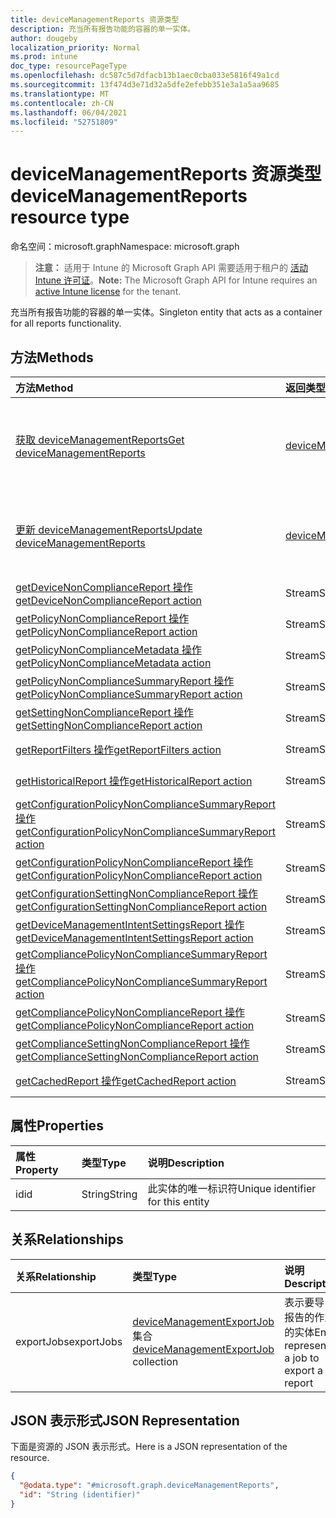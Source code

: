 ```yaml
---
title: deviceManagementReports 资源类型
description: 充当所有报告功能的容器的单一实体。
author: dougeby
localization_priority: Normal
ms.prod: intune
doc_type: resourcePageType
ms.openlocfilehash: dc587c5d7dfacb13b1aec0cba033e5816f49a1cd
ms.sourcegitcommit: 13f474d3e71d32a5dfe2efebb351e3a1a5aa9685
ms.translationtype: MT
ms.contentlocale: zh-CN
ms.lasthandoff: 06/04/2021
ms.locfileid: "52751809"
---
```

# <a name="devicemanagementreports-resource-type"></a><span data-ttu-id="a0fc5-103">deviceManagementReports 资源类型</span><span class="sxs-lookup"><span data-stu-id="a0fc5-103">deviceManagementReports resource type</span></span>

<span data-ttu-id="a0fc5-104">命名空间：microsoft.graph</span><span class="sxs-lookup"><span data-stu-id="a0fc5-104">Namespace: microsoft.graph</span></span>

> <span data-ttu-id="a0fc5-105">**注意：** 适用于 Intune 的 Microsoft Graph API 需要适用于租户的 [活动 Intune 许可证](https://go.microsoft.com/fwlink/?linkid=839381)。</span><span class="sxs-lookup"><span data-stu-id="a0fc5-105">**Note:** The Microsoft Graph API for Intune requires an [active Intune license](https://go.microsoft.com/fwlink/?linkid=839381) for the tenant.</span></span>

<span data-ttu-id="a0fc5-106">充当所有报告功能的容器的单一实体。</span><span class="sxs-lookup"><span data-stu-id="a0fc5-106">Singleton entity that acts as a container for all reports functionality.</span></span>

## <a name="methods"></a><span data-ttu-id="a0fc5-107">方法</span><span class="sxs-lookup"><span data-stu-id="a0fc5-107">Methods</span></span>
|<span data-ttu-id="a0fc5-108">方法</span><span class="sxs-lookup"><span data-stu-id="a0fc5-108">Method</span></span>|<span data-ttu-id="a0fc5-109">返回类型</span><span class="sxs-lookup"><span data-stu-id="a0fc5-109">Return Type</span></span>|<span data-ttu-id="a0fc5-110">说明</span><span class="sxs-lookup"><span data-stu-id="a0fc5-110">Description</span></span>|
|:---|:---|:---|
|[<span data-ttu-id="a0fc5-111">获取 deviceManagementReports</span><span class="sxs-lookup"><span data-stu-id="a0fc5-111">Get deviceManagementReports</span></span>](../api/intune-reporting-devicemanagementreports-get.md)|[<span data-ttu-id="a0fc5-112">deviceManagementReports</span><span class="sxs-lookup"><span data-stu-id="a0fc5-112">deviceManagementReports</span></span>](../resources/intune-reporting-devicemanagementreports.md)|<span data-ttu-id="a0fc5-113">读取 [deviceManagementReports 对象的属性和](../resources/intune-reporting-devicemanagementreports.md) 关系。</span><span class="sxs-lookup"><span data-stu-id="a0fc5-113">Read properties and relationships of the [deviceManagementReports](../resources/intune-reporting-devicemanagementreports.md) object.</span></span>|
|[<span data-ttu-id="a0fc5-114">更新 deviceManagementReports</span><span class="sxs-lookup"><span data-stu-id="a0fc5-114">Update deviceManagementReports</span></span>](../api/intune-reporting-devicemanagementreports-update.md)|[<span data-ttu-id="a0fc5-115">deviceManagementReports</span><span class="sxs-lookup"><span data-stu-id="a0fc5-115">deviceManagementReports</span></span>](../resources/intune-reporting-devicemanagementreports.md)|<span data-ttu-id="a0fc5-116">更新 [deviceManagementReports 对象](../resources/intune-reporting-devicemanagementreports.md) 的属性。</span><span class="sxs-lookup"><span data-stu-id="a0fc5-116">Update the properties of a [deviceManagementReports](../resources/intune-reporting-devicemanagementreports.md) object.</span></span>|
|[<span data-ttu-id="a0fc5-117">getDeviceNonComplianceReport 操作</span><span class="sxs-lookup"><span data-stu-id="a0fc5-117">getDeviceNonComplianceReport action</span></span>](../api/intune-reporting-devicemanagementreports-getdevicenoncompliancereport.md)|<span data-ttu-id="a0fc5-118">Stream</span><span class="sxs-lookup"><span data-stu-id="a0fc5-118">Stream</span></span>|<span data-ttu-id="a0fc5-119">尚未记录</span><span class="sxs-lookup"><span data-stu-id="a0fc5-119">Not yet documented</span></span>|
|[<span data-ttu-id="a0fc5-120">getPolicyNonComplianceReport 操作</span><span class="sxs-lookup"><span data-stu-id="a0fc5-120">getPolicyNonComplianceReport action</span></span>](../api/intune-reporting-devicemanagementreports-getpolicynoncompliancereport.md)|<span data-ttu-id="a0fc5-121">Stream</span><span class="sxs-lookup"><span data-stu-id="a0fc5-121">Stream</span></span>|<span data-ttu-id="a0fc5-122">尚未记录</span><span class="sxs-lookup"><span data-stu-id="a0fc5-122">Not yet documented</span></span>|
|[<span data-ttu-id="a0fc5-123">getPolicyNonComplianceMetadata 操作</span><span class="sxs-lookup"><span data-stu-id="a0fc5-123">getPolicyNonComplianceMetadata action</span></span>](../api/intune-reporting-devicemanagementreports-getpolicynoncompliancemetadata.md)|<span data-ttu-id="a0fc5-124">Stream</span><span class="sxs-lookup"><span data-stu-id="a0fc5-124">Stream</span></span>|<span data-ttu-id="a0fc5-125">尚未记录</span><span class="sxs-lookup"><span data-stu-id="a0fc5-125">Not yet documented</span></span>|
|[<span data-ttu-id="a0fc5-126">getPolicyNonComplianceSummaryReport 操作</span><span class="sxs-lookup"><span data-stu-id="a0fc5-126">getPolicyNonComplianceSummaryReport action</span></span>](../api/intune-reporting-devicemanagementreports-getpolicynoncompliancesummaryreport.md)|<span data-ttu-id="a0fc5-127">Stream</span><span class="sxs-lookup"><span data-stu-id="a0fc5-127">Stream</span></span>|<span data-ttu-id="a0fc5-128">尚未记录</span><span class="sxs-lookup"><span data-stu-id="a0fc5-128">Not yet documented</span></span>|
|[<span data-ttu-id="a0fc5-129">getSettingNonComplianceReport 操作</span><span class="sxs-lookup"><span data-stu-id="a0fc5-129">getSettingNonComplianceReport action</span></span>](../api/intune-reporting-devicemanagementreports-getsettingnoncompliancereport.md)|<span data-ttu-id="a0fc5-130">Stream</span><span class="sxs-lookup"><span data-stu-id="a0fc5-130">Stream</span></span>|<span data-ttu-id="a0fc5-131">尚未记录</span><span class="sxs-lookup"><span data-stu-id="a0fc5-131">Not yet documented</span></span>|
|[<span data-ttu-id="a0fc5-132">getReportFilters 操作</span><span class="sxs-lookup"><span data-stu-id="a0fc5-132">getReportFilters action</span></span>](../api/intune-reporting-devicemanagementreports-getreportfilters.md)|<span data-ttu-id="a0fc5-133">Stream</span><span class="sxs-lookup"><span data-stu-id="a0fc5-133">Stream</span></span>|<span data-ttu-id="a0fc5-134">尚未记录</span><span class="sxs-lookup"><span data-stu-id="a0fc5-134">Not yet documented</span></span>|
|[<span data-ttu-id="a0fc5-135">getHistoricalReport 操作</span><span class="sxs-lookup"><span data-stu-id="a0fc5-135">getHistoricalReport action</span></span>](../api/intune-reporting-devicemanagementreports-gethistoricalreport.md)|<span data-ttu-id="a0fc5-136">Stream</span><span class="sxs-lookup"><span data-stu-id="a0fc5-136">Stream</span></span>|<span data-ttu-id="a0fc5-137">尚未记录</span><span class="sxs-lookup"><span data-stu-id="a0fc5-137">Not yet documented</span></span>|
|[<span data-ttu-id="a0fc5-138">getConfigurationPolicyNonComplianceSummaryReport 操作</span><span class="sxs-lookup"><span data-stu-id="a0fc5-138">getConfigurationPolicyNonComplianceSummaryReport action</span></span>](../api/intune-reporting-devicemanagementreports-getconfigurationpolicynoncompliancesummaryreport.md)|<span data-ttu-id="a0fc5-139">Stream</span><span class="sxs-lookup"><span data-stu-id="a0fc5-139">Stream</span></span>|<span data-ttu-id="a0fc5-140">尚未记录</span><span class="sxs-lookup"><span data-stu-id="a0fc5-140">Not yet documented</span></span>|
|[<span data-ttu-id="a0fc5-141">getConfigurationPolicyNonComplianceReport 操作</span><span class="sxs-lookup"><span data-stu-id="a0fc5-141">getConfigurationPolicyNonComplianceReport action</span></span>](../api/intune-reporting-devicemanagementreports-getconfigurationpolicynoncompliancereport.md)|<span data-ttu-id="a0fc5-142">Stream</span><span class="sxs-lookup"><span data-stu-id="a0fc5-142">Stream</span></span>|<span data-ttu-id="a0fc5-143">尚未记录</span><span class="sxs-lookup"><span data-stu-id="a0fc5-143">Not yet documented</span></span>|
|[<span data-ttu-id="a0fc5-144">getConfigurationSettingNonComplianceReport 操作</span><span class="sxs-lookup"><span data-stu-id="a0fc5-144">getConfigurationSettingNonComplianceReport action</span></span>](../api/intune-reporting-devicemanagementreports-getconfigurationsettingnoncompliancereport.md)|<span data-ttu-id="a0fc5-145">Stream</span><span class="sxs-lookup"><span data-stu-id="a0fc5-145">Stream</span></span>|<span data-ttu-id="a0fc5-146">尚未记录</span><span class="sxs-lookup"><span data-stu-id="a0fc5-146">Not yet documented</span></span>|
|[<span data-ttu-id="a0fc5-147">getDeviceManagementIntentSettingsReport 操作</span><span class="sxs-lookup"><span data-stu-id="a0fc5-147">getDeviceManagementIntentSettingsReport action</span></span>](../api/intune-reporting-devicemanagementreports-getdevicemanagementintentsettingsreport.md)|<span data-ttu-id="a0fc5-148">Stream</span><span class="sxs-lookup"><span data-stu-id="a0fc5-148">Stream</span></span>|<span data-ttu-id="a0fc5-149">尚未记录</span><span class="sxs-lookup"><span data-stu-id="a0fc5-149">Not yet documented</span></span>|
|[<span data-ttu-id="a0fc5-150">getCompliancePolicyNonComplianceSummaryReport 操作</span><span class="sxs-lookup"><span data-stu-id="a0fc5-150">getCompliancePolicyNonComplianceSummaryReport action</span></span>](../api/intune-reporting-devicemanagementreports-getcompliancepolicynoncompliancesummaryreport.md)|<span data-ttu-id="a0fc5-151">Stream</span><span class="sxs-lookup"><span data-stu-id="a0fc5-151">Stream</span></span>|<span data-ttu-id="a0fc5-152">尚未记录</span><span class="sxs-lookup"><span data-stu-id="a0fc5-152">Not yet documented</span></span>|
|[<span data-ttu-id="a0fc5-153">getCompliancePolicyNonComplianceReport 操作</span><span class="sxs-lookup"><span data-stu-id="a0fc5-153">getCompliancePolicyNonComplianceReport action</span></span>](../api/intune-reporting-devicemanagementreports-getcompliancepolicynoncompliancereport.md)|<span data-ttu-id="a0fc5-154">Stream</span><span class="sxs-lookup"><span data-stu-id="a0fc5-154">Stream</span></span>|<span data-ttu-id="a0fc5-155">尚未记录</span><span class="sxs-lookup"><span data-stu-id="a0fc5-155">Not yet documented</span></span>|
|[<span data-ttu-id="a0fc5-156">getComplianceSettingNonComplianceReport 操作</span><span class="sxs-lookup"><span data-stu-id="a0fc5-156">getComplianceSettingNonComplianceReport action</span></span>](../api/intune-reporting-devicemanagementreports-getcompliancesettingnoncompliancereport.md)|<span data-ttu-id="a0fc5-157">Stream</span><span class="sxs-lookup"><span data-stu-id="a0fc5-157">Stream</span></span>|<span data-ttu-id="a0fc5-158">尚未记录</span><span class="sxs-lookup"><span data-stu-id="a0fc5-158">Not yet documented</span></span>|
|[<span data-ttu-id="a0fc5-159">getCachedReport 操作</span><span class="sxs-lookup"><span data-stu-id="a0fc5-159">getCachedReport action</span></span>](../api/intune-reporting-devicemanagementreports-getcachedreport.md)|<span data-ttu-id="a0fc5-160">Stream</span><span class="sxs-lookup"><span data-stu-id="a0fc5-160">Stream</span></span>|<span data-ttu-id="a0fc5-161">尚未记录</span><span class="sxs-lookup"><span data-stu-id="a0fc5-161">Not yet documented</span></span>|

## <a name="properties"></a><span data-ttu-id="a0fc5-162">属性</span><span class="sxs-lookup"><span data-stu-id="a0fc5-162">Properties</span></span>
|<span data-ttu-id="a0fc5-163">属性</span><span class="sxs-lookup"><span data-stu-id="a0fc5-163">Property</span></span>|<span data-ttu-id="a0fc5-164">类型</span><span class="sxs-lookup"><span data-stu-id="a0fc5-164">Type</span></span>|<span data-ttu-id="a0fc5-165">说明</span><span class="sxs-lookup"><span data-stu-id="a0fc5-165">Description</span></span>|
|:---|:---|:---|
|<span data-ttu-id="a0fc5-166">id</span><span class="sxs-lookup"><span data-stu-id="a0fc5-166">id</span></span>|<span data-ttu-id="a0fc5-167">String</span><span class="sxs-lookup"><span data-stu-id="a0fc5-167">String</span></span>|<span data-ttu-id="a0fc5-168">此实体的唯一标识符</span><span class="sxs-lookup"><span data-stu-id="a0fc5-168">Unique identifier for this entity</span></span>|

## <a name="relationships"></a><span data-ttu-id="a0fc5-169">关系</span><span class="sxs-lookup"><span data-stu-id="a0fc5-169">Relationships</span></span>
|<span data-ttu-id="a0fc5-170">关系</span><span class="sxs-lookup"><span data-stu-id="a0fc5-170">Relationship</span></span>|<span data-ttu-id="a0fc5-171">类型</span><span class="sxs-lookup"><span data-stu-id="a0fc5-171">Type</span></span>|<span data-ttu-id="a0fc5-172">说明</span><span class="sxs-lookup"><span data-stu-id="a0fc5-172">Description</span></span>|
|:---|:---|:---|
|<span data-ttu-id="a0fc5-173">exportJobs</span><span class="sxs-lookup"><span data-stu-id="a0fc5-173">exportJobs</span></span>|<span data-ttu-id="a0fc5-174">[deviceManagementExportJob](../resources/intune-reporting-devicemanagementexportjob.md) 集合</span><span class="sxs-lookup"><span data-stu-id="a0fc5-174">[deviceManagementExportJob](../resources/intune-reporting-devicemanagementexportjob.md) collection</span></span>|<span data-ttu-id="a0fc5-175">表示要导出报告的作业的实体</span><span class="sxs-lookup"><span data-stu-id="a0fc5-175">Entity representing a job to export a report</span></span>|

## <a name="json-representation"></a><span data-ttu-id="a0fc5-176">JSON 表示形式</span><span class="sxs-lookup"><span data-stu-id="a0fc5-176">JSON Representation</span></span>
<span data-ttu-id="a0fc5-177">下面是资源的 JSON 表示形式。</span><span class="sxs-lookup"><span data-stu-id="a0fc5-177">Here is a JSON representation of the resource.</span></span>
<!-- {
  "blockType": "resource",
  "keyProperty": "id",
  "@odata.type": "microsoft.graph.deviceManagementReports"
}
-->
``` json
{
  "@odata.type": "#microsoft.graph.deviceManagementReports",
  "id": "String (identifier)"
}
```




